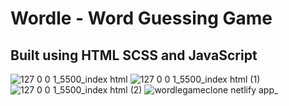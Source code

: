 # Wordle - Word Guessing Game
## Built using HTML SCSS and JavaScript
![127 0 0 1_5500_index html](https://user-images.githubusercontent.com/56466543/158254254-7782d3a0-6843-4f22-b3ec-96b027ac0e75.png)
![127 0 0 1_5500_index html (1)](https://user-images.githubusercontent.com/56466543/158254267-d9223ba6-f4ee-4a24-bfda-94e31d893ff8.png)
![127 0 0 1_5500_index html (2)](https://user-images.githubusercontent.com/56466543/158254276-abf6f70e-f200-48f2-90e5-654bf2a345bb.png)
![wordlegameclone netlify app_](https://user-images.githubusercontent.com/56466543/158874218-72aed720-fcc8-4024-bb0d-cc6cbfb05334.png)
